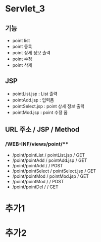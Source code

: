 # Servlet_3
 
## 기능
- point list
- point 등록
- point 상세 정보 출력
- point 수정
- point 삭제
 
## JSP
- pointList.jsp		: List 출력
- pointAdd.jsp		: 입력폼
- pointSelect.jsp	: point 상세 정보 출력
- pointMod.jsp		: point 수정 폼
 
## URL 주소				/	JSP					/	Method
###	/WEB-INF/views/point/**
- /point/pointList		/	pointList.jsp		/	GET
- /point/pointAdd		/	pointAdd.jsp		/	GET
- /point/pointAdd		/						/	POST
- /point/pointSelect	/	pointSelect.jsp		/	GET
- /point/pointMod		/	pointMod.jsp		/	GET
- /point/pointMod		/						/	POST
- /point/pointDel		/						/	GET

# 추가1
# 추가2

